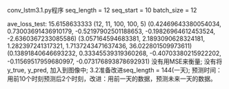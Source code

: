 conv_lstm3.1.py程序
seq_length = 12
seq_start = 10
batch_size = 12

ave_loss_test: 15.6158633333
(12, 11, 100, 100, 5)
(0.42469643380054034, 0.73003691436910179, -0.52197902501188653, -0.19826964612453524, -2.6360367233085586)
(3.057164594683381, 2.1893090628324181, 1.282397241317321, 1.7137243471637436, 36.022801509973611)
(0.13891840646693232, 0.33345539319360268, -0.40703380215922202, -0.11569517959680997, -0.073176893878692931)
没有用MSE来衡量; 没有将y_true, y_pred, 加入到图像中; 3.2准备改进seq_length = 144(一天); 预测时间：用前10个时刻预测后2个时刻，改进：用前一天的数据，预测未来一天的数据。
